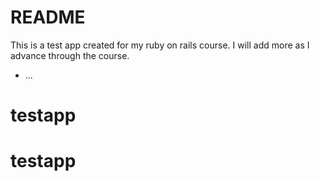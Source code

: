 # README

This is a test app created for my ruby on rails course.
I will add more as I advance through the course.

* ...
# testapp
# testapp
